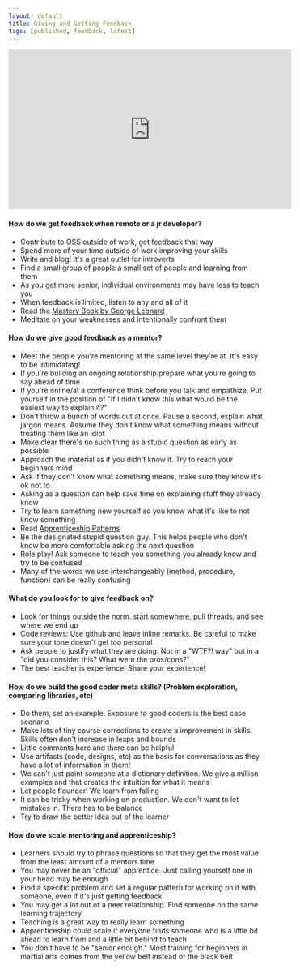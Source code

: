 ```yaml
---
layout: default
title: Giving and Getting Feedback
tags: [published, feedback, latest]
---
```


<iframe width="560" height="315" src="http://www.youtube.com/embed/T7bhJAvE2i8" frameborder="0">
</iframe>


#### How do we get feedback when remote or a jr developer?
* Contribute to OSS outside of work, get feedback that way
* Spend more of your time outside of work improving your skills
* Write and blog! It's a great outlet for introverts
* Find a small group of people a small set of people and learning from them
* As you get more senior, individual environments may have less to teach you
* When feedback is limited, listen to any and all of it
* Read the [Mastery Book by George Leonard](http://www.amazon.com/Mastery-Keys-Success-Long-Term-Fulfillment/dp/0452267560)
* Meditate on your weaknesses and intentionally confront them

#### How do we give good feedback as a mentor?
* Meet the people you're mentoring at the same level they're at. It's easy to be intimidating!
* If you're building an ongoing relationship prepare what you're going to say ahead of time
* If you're online/at a conference think before you talk and empathize. Put yourself in the position of "If I didn't know this what would be the easiest way to explain it?"
* Don't throw a bunch of words out at once. Pause a second, explain what jargon means. Assume they don't know what something means without treating them like an idiot
* Make clear there's no such thing as a stupid question as early as possible
* Approach the material as if you didn't know it. Try to reach your beginners mind
* Ask if they don't know what something means, make sure they know it's ok not to
* Asking as a question can help save time on explaining stuff they already know
* Try to learn something new yourself so you know what it's like to not know something
* Read [Apprenticeship Patterns](http://www.amazon.com/Apprenticeship-Patterns-Guidance-Aspiring-Craftsman/dp/0596518382)
* Be the designated stupid question guy. This helps people who don't know be more comfortable asking the next question
* Role play! Ask someone to teach you something you already know and try to be confused
* Many of the words we use interchangeably (method, procedure, function) can be really confusing

#### What do you look for to give feedback on?
* Look for things outside the norm. start somewhere, pull threads, and see where we end up
* Code reviews: Use github and leave inline remarks. Be careful to make sure your tone doesn't get too personal
* Ask people to justify what they are doing. Not in a "WTF?! way" but in a "did you consider this? What were the pros/cons?"
* The best teacher is experience! Share your experience!

#### How do we build the good coder meta skills? (Problem exploration, comparing libraries, etc)
* Do them, set an example. Exposure to good coders is the best case scenario
* Make lots of tiny course corrections to create a improvement in skills. Skills often don't increase in leaps and bounds
* Little comments here and there can be helpful
* Use artifacts (code, designs, etc) as the basis for conversations as they have a lot of information in them!
* We can't just point someone at a dictionary definition. We give a million examples and that creates the intuition for what it means
* Let people flounder! We learn from falling
* It can be tricky when working on production. We don't want to let mistakes in. There has to be balance
* Try to draw the better idea out of the learner

#### How do we scale mentoring and apprenticeship?
* Learners should try to phrase questions so that they get the most value from the least amount of a mentors time
* You may never be an "official" apprentice. Just calling yourself one in your head may be enough
* Find a specific problem and set a regular pattern for working on it with someone, even if it's just getting feedback
* You may get a lot out of a peer relationship. Find someone on the same learning trajectory
* Teaching is a great way to really learn something
* Apprenticeship could scale if everyone finds someone who is a little bit ahead to learn from and a little bit behind to teach
* You don't have to be "senior enough." Most training for beginners in martial arts comes from the yellow belt instead of the black belt

